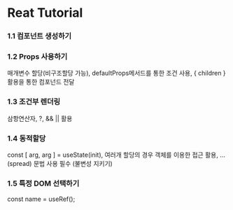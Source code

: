 # Reat Tutorial

### 1.1 컴포넌트 생성하기

### 1.2 Props 사용하기
매개변수 할당(비구조할당 가능),
defaultProps메서드를 통한 조건 사용,
{ children } 활용을 통한 컴포넌드 전달

### 1.3 조건부 렌더링
삼항연산자, ?, && || 활용

### 1.4 동적할당
const [ arg, arg ] = useState(init),
여러개 할당의 경우 객체를 이용한 접근 활용,
...(spread) 문법 사용 필수 (불변성 지키기)

### 1.5 특정 DOM 선택하기
const name = useRef();